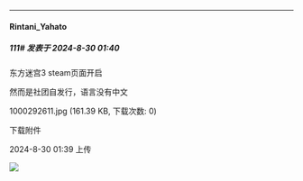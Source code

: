 ﻿
*****

####  Rintani_Yahato  
##### 111#       发表于 2024-8-30 01:40

东方迷宫3 steam页面开启

然而是社团自发行，语言没有中文

1000292611.jpg
(161.39 KB, 下载次数: 0)

下载附件

2024-8-30 01:39 上传

<img src="https://img.saraba1st.com/forum/202408/30/013912ae9qenahlhreqvyh.jpg" referrerpolicy="no-referrer">

